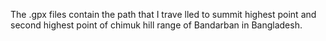 The .gpx files contain the path that I trave
lled to summit highest point and second highest point of chimuk hill range of Bandarban in Bangladesh.

